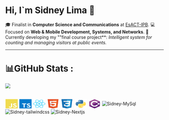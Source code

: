 # Hi, I`m Sidney Lima 👋



🎓 Finalist in **Computer Science and Communications** at [EsACT-IPB](https://www.ipb.pt).
💻Focused on **Web & Mobile Development, Systems, and Networks**.
🚀 Currently developing my ""final course project**:
*Intelligent system for counting and managing visitors at public events.*

---

# 📊GitHub Stats :
![](https://github-readme-stats.vercel.app/api/top-langs/?username=sidneysousalima&theme=radical&hide_border=true&include_all_commits=false&count_private=true&layout=compact)

<div style="display: inline_block"><br>
  <img align="center" alt="Sidney-Js" height="30" width="40" src="https://raw.githubusercontent.com/devicons/devicon/master/icons/javascript/javascript-plain.svg">
  <img align="center" alt="Sidney-Ts" height="30" width="40" src="https://raw.githubusercontent.com/devicons/devicon/master/icons/typescript/typescript-plain.svg">
  <img align="center" alt="sidney-React" height="30" width="40" src="https://raw.githubusercontent.com/devicons/devicon/master/icons/react/react-original.svg">
  <img align="center" alt="Sidney-HTML" height="30" width="40" src="https://raw.githubusercontent.com/devicons/devicon/master/icons/html5/html5-original.svg">
  <img align="center" alt="Sidney-CSS" height="30" width="40" src="https://raw.githubusercontent.com/devicons/devicon/master/icons/css3/css3-original.svg">
  <img align="center" alt="sidney-Python" height="30" width="40" src="https://raw.githubusercontent.com/devicons/devicon/master/icons/python/python-original.svg">
  <img align="center" alt="Sidney-Csharp" height="30" width="40" src="https://raw.githubusercontent.com/devicons/devicon/master/icons/csharp/csharp-original.svg">
  <img align="center" alt="Sidney-MySql" height="30" width="40" src="https://cdn.jsdelivr.net/gh/devicons/devicon@latest/icons/mysql/mysql-original-wordmark.svg">
  <img align="center" alt="Sidney-tailwindcss" height="30" width="40"   src="https://cdn.jsdelivr.net/gh/devicons/devicon@latest/icons/tailwindcss/tailwindcss-original.svg" >
  <img align="center" alt="Sidney-Nextjs" height="30" width="40"  src="https://cdn.jsdelivr.net/gh/devicons/devicon@latest/icons/nextjs/nextjs-original.svg" />

</div>


